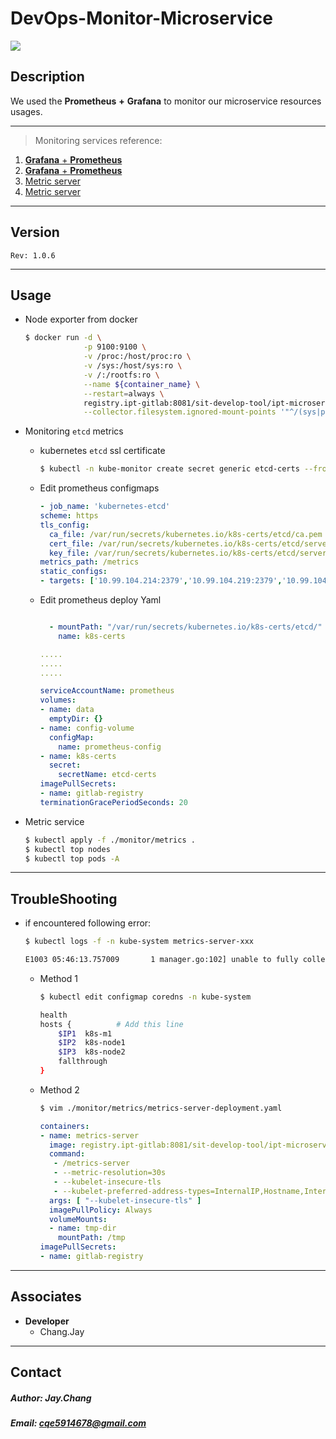 DevOps-Monitor-Microservice
============================

[![](https://imgedu.lagou.com/680719-20200325165435510-655432212.png)](#DevOps-Monitor-Microservice)


## Description

We used the **Prometheus** **+** **Grafana** to monitor our microservice resources usages.

---

> Monitoring services reference: <br />
  1. [**Grafana** + **Prometheus**](https://blog.51cto.com/kaliarch/2160569) <br />
  2. [**Grafana** + **Prometheus**](https://tpu.thinkpower.com.tw/tpu/articleDetails/992) <br />
  3. [Metric server](https://aeric.io/post/k8s-metrics-server-installation/) <br />
  4. [Metric server](https://blog.tianfeiyu.com/2019/04/14/k8s_metrics_server/)

---

## Version
`Rev: 1.0.6`

---

## Usage

  - Node exporter from docker


    ```bash
    $ docker run -d \
                 -p 9100:9100 \
                 -v /proc:/host/proc:ro \
                 -v /sys:/host/sys:ro \
                 -v /:/rootfs:ro \
                 --name ${container_name} \
                 --restart=always \
                 registry.ipt-gitlab:8081/sit-develop-tool/ipt-microservice-monitoring/node-exporter:1.0.2 \
                 --collector.filesystem.ignored-mount-points '"^/(sys|proc|dev|host|etc)($|/)"'
    ```

  - Monitoring `etcd` metrics

    - kubernetes `etcd` ssl certificate

      ```bash
      $ kubectl -n kube-monitor create secret generic etcd-certs --from-file=/etc/etcd/pki/ca.pem --from-file=/etc/etcd/pki/server.pem --from-file=/etc/etcd/pki/server-key.pem
      ```

    - Edit prometheus configmaps

      ```yml
      - job_name: 'kubernetes-etcd'
      scheme: https
      tls_config:
        ca_file: /var/run/secrets/kubernetes.io/k8s-certs/etcd/ca.pem
        cert_file: /var/run/secrets/kubernetes.io/k8s-certs/etcd/server.pem
        key_file: /var/run/secrets/kubernetes.io/k8s-certs/etcd/server-key.pem
      metrics_path: /metrics
      static_configs:
      - targets: ['10.99.104.214:2379','10.99.104.219:2379','10.99.104.241:2379']
      ```

    - Edit prometheus deploy Yaml

      ```yml

        - mountPath: "/var/run/secrets/kubernetes.io/k8s-certs/etcd/"
          name: k8s-certs

      .....
      .....
      .....

      serviceAccountName: prometheus
      volumes:
      - name: data
        emptyDir: {}
      - name: config-volume
        configMap:
          name: prometheus-config
      - name: k8s-certs
        secret:
          secretName: etcd-certs
      imagePullSecrets:
      - name: gitlab-registry
      terminationGracePeriodSeconds: 20
      ```


  - Metric service

    ```bash
    $ kubectl apply -f ./monitor/metrics .
    $ kubectl top nodes
    $ kubectl top pods -A
    ```

---

## TroubleShooting

  - if encountered following error:

    ```bash
    $ kubectl logs -f -n kube-system metrics-server-xxx

    E1003 05:46:13.757009       1 manager.go:102] unable to fully collect metrics: [unable to fully scrape metrics from source kubelet_summary:node1: unable to fetch metrics from Kubelet node1 (node1): Get https://k8s-node1:10250/stats/summary/: dial tcp: lookup k8s-node1 on 10.96.0.10:53: no such host, unable to fully scrape metrics from source kubelet_summary:k8s-node2: unable to fetch metrics from Kubelet node2 (node2): Get https://k8s-node2:10250/stats/summary/: dial tcp: lookup node2 on 10.96.0.10:53: read udp 10.244.1.6:45288->10.96.0.10:53: i/o timeout]
    ```

    - Method 1

      ```bash
      $ kubectl edit configmap coredns -n kube-system

      health
      hosts {          # Add this line
          $IP1  k8s-m1
          $IP2  k8s-node1
          $IP3  k8s-node2
          fallthrough
      }
      ```

    - Method 2

      ```bash
      $ vim ./monitor/metrics/metrics-server-deployment.yaml
      ```

      ```yaml
      containers:
      - name: metrics-server
        image: registry.ipt-gitlab:8081/sit-develop-tool/ipt-microservice-monitoring/metrics-server:__VERSION__
        command:
         - /metrics-server
         - --metric-resolution=30s
         - --kubelet-insecure-tls
         - --kubelet-preferred-address-types=InternalIP,Hostname,InternalDNS,ExternalDNS,ExternalIP
        args: [ "--kubelet-insecure-tls" ]
        imagePullPolicy: Always
        volumeMounts:
        - name: tmp-dir
          mountPath: /tmp
      imagePullSecrets:
      - name: gitlab-registry

      ```

---

## Associates

  - **Developer**
    - Chang.Jay

---

## Contact
##### Author: Jay.Chang
##### Email: cqe5914678@gmail.com
